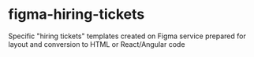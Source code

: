 # figma-hiring-tickets
Specific "hiring tickets" templates created on Figma service prepared for layout and conversion to HTML or React/Angular code
